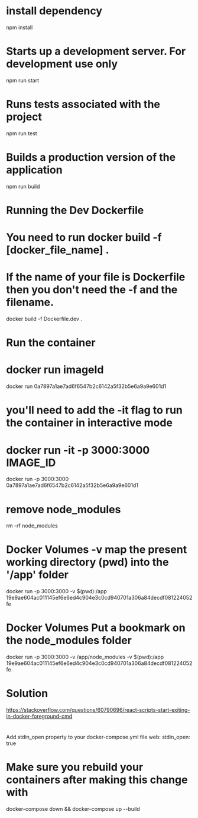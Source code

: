 # install dependency
npm install

# Starts up a development server. For development use only
npm run start

# Runs tests associated with the project
npm run test

# Builds a production version of the application
npm run build

# Running the Dev Dockerfile
# You need to run docker build -f [docker_file_name] .
# If the name of your file is Dockerfile then you don't need the -f and the filename.
docker build -f Dockerfile.dev .

# Run the container  
# docker run imageId
docker run 0a7897a1ae7ad6f6547b2c6142a5f32b5e6a9a9e601d1

# you'll need to add the -it flag to run the container in interactive mode
# docker run -it -p 3000:3000 IMAGE_ID 
docker run -p 3000:3000 0a7897a1ae7ad6f6547b2c6142a5f32b5e6a9a9e601d1

# remove node_modules
rm -rf node_modules

# Docker Volumes -v map the present working directory (pwd) into the '/app' folder
docker run -p 3000:3000 -v $(pwd):/app 19e9ae604ac011145ef6e6ed4c904e3c0cd940701a306a84decdf081224052fe

# Docker Volumes Put a bookmark on the node_modules folder
docker run -p 3000:3000 -v /app/node_modules -v $(pwd):/app 19e9ae604ac011145ef6e6ed4c904e3c0cd940701a306a84decdf081224052fe


# Solution
https://stackoverflow.com/questions/60790696/react-scripts-start-exiting-in-docker-foreground-cmd

# 
Add stdin_open property to your docker-compose.yml file
    web:
    stdin_open: true

# Make sure you rebuild your containers after making this change with  
docker-compose down && docker-compose up --build